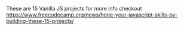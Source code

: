 These are 15 Vanilla JS projects for more info checkout https://www.freecodecamp.org/news/hone-your-javascript-skills-by-building-these-15-projects/ 
